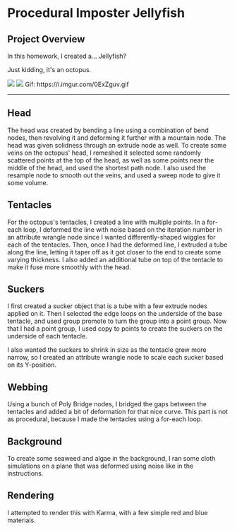 # Procedural Imposter Jellyfish

## Project Overview
In this homework, I created a... Jellyfish?

Just kidding, it's an octopus.

<img src="https://i.imgur.com/Nq92CNV.png"> 
<img src="https://i.imgur.com/5NTJJtX.png">
Gif: https://i.imgur.com/0ExZguv.gif

---
## Head
The head was created by bending a line using a combination of bend nodes, then revolving it and deforming it further with a mountain node. The head was given solidness through an extrude node as well. To create some veins on the octopus' head, I remeshed it selected some randomly scattered points at the top of the head, as well as some points near the middle of the head, and used the shortest path node. I also used the resample node to smooth out the veins, and used a sweep node to give it some volume.

## Tentacles
For the octopus's tentacles, I created a line with multiple points. In a for-each loop, I deformed the line with noise based on the iteration number in an attribute wrangle node since I wanted differently-shaped wiggles for each of the tentacles. Then, once I had the deformed line, I extruded a tube along the line, letting it taper off as it got closer to the end to create some varying thickness. I also added an additional tube on top of the tentacle to make it fuse more smoothly with the head.

## Suckers
I first created a sucker object that is a tube with a few extrude nodes applied on it. Then I selected the edge loops on the underside of the base tentacle, and used group promote to turn the group into a point group. Now that I had a point group, I used copy to points to create the suckers on the underside of each tentacle. 

I also wanted the suckers to shrink in size as the tentacle grew more narrow, so I created an attribute wrangle node to scale each sucker based on its Y-position.

## Webbing
Using a bunch of Poly Bridge nodes, I bridged the gaps between the tentacles and added a bit of deformation for that nice curve. This part is not as procedural, because I made the tentacles using a for-each loop. 

## Background
To create some seaweed and algae in the background, I ran some cloth simulations on a plane that was deformed using noise like in the instructions. 

## Rendering
I attempted to render this with Karma, with a few simple red and blue materials.
